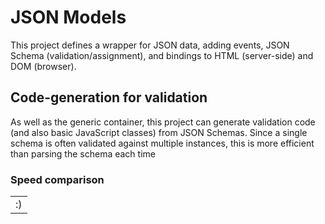 # JSON Models

This project defines a wrapper for JSON data, adding events, JSON Schema (validation/assignment), and bindings to HTML (server-side) and DOM (browser).

## Code-generation for validation

As well as the generic container, this project can generate validation code (and also basic JavaScript classes) from JSON Schemas.  Since a single schema is often validated against multiple instances, this is more efficient than parsing the schema each time

### Speed comparison

<!--SPEEDSTART-->
<table><tr><td>:)</td></tr></table>
<!--SPEEDEND-->